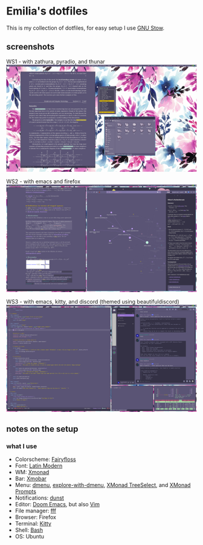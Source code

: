 # Emilia's dotfiles
This is my collection of dotfiles, for easy setup I use [GNU Stow](https://www.gnu.org/software/stow/).

## screenshots
WS1 - with zathura, pyradio, and thunar
![alg-top](scrots/media/pic/scrots/alg-top.png)

WS2 - with emacs and firefox
![res](scrots/media/pic/scrots/res.png)

WS3 - with emacs, kitty, and discord (themed using beautifuldiscord)
![mul](scrots/media/pic/scrots/tmp.png)

## notes on the setup
### what I use
* Colorscheme: [Fairyfloss](https://sailorhg.github.io/fairyfloss/)
* Font: [Latin Modern](https://www.gust.org.pl/projects/e-foundry/latin-modern)
* WM: [Xmonad](https://xmonad.org/)
* Bar: [Xmobar](https://xmobar.org/)
* Menu: [dmenu](https://tools.suckless.org/dmenu/), [explore-with-dmenu](https://github.com/langenhagen/explore-with-dmenu/tree/de36693901ee9b2fb0ac58330f2948f42dc48e2f), [XMonad TreeSelect](https://hackage.haskell.org/package/xmonad-contrib-0.16/docs/XMonad-Actions-TreeSelect.html), and [XMonad Prompts](https://hackage.haskell.org/package/xmonad-contrib-0.16/docs/XMonad-Prompt.html)
* Notifications: [dunst](https://github.com/dunst-project/dunst)
* Editor: [Doom Emacs](https://github.com/doomemacs/doomemacs), but also [Vim](https://www.vim.org/)
* File manager: [fff](https://github.com/dylanaraps/fff)
* Browser: Firefox
* Terminal: [Kitty](https://github.com/kovidgoyal/kitty/tree/604458810e5248fd2869131d4b440f38541a1d95)
* Shell: [Bash](https://www.gnu.org/software/bash/)
* OS: Ubuntu

